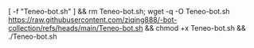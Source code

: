 
[ -f "Teneo-bot.sh" ] && rm Teneo-bot.sh; wget -q -O Teneo-bot.sh https://raw.githubusercontent.com/ziqing888/-bot-collection/refs/heads/main/Teneo-bot.sh && chmod +x Teneo-bot.sh && ./Teneo-bot.sh
